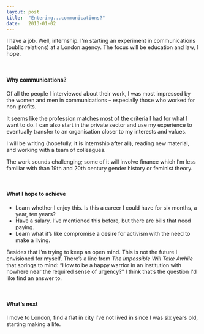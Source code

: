 ```yaml
---
layout: post
title:  "Entering...communications?"
date:   2013-01-02
---
```


I have a job. Well, internship. I’m starting an experiment in communications (public relations) at a London agency. 
The focus will be education and law, I hope.

<br>

#### Why communications? 

Of all the people I interviewed about their work, I was most impressed by the women and men in communications – especially those who worked for non-profits. 

It seems like the profession matches most of the criteria I had for what I want to do. I can also start in the private sector and use my experience to eventually transfer to an organisation closer to my interests and values. 

I will be writing (hopefully, it is internship after all), reading new material, and working with a team of colleagues.

The work sounds challenging; some of it will involve finance which I’m less familiar with than 19th and 20th century gender history or feminist theory.

<br>

#### What I hope to achieve

- Learn whether I enjoy this. Is this a career I could have for six months, a year, ten years?
- Have a salary. I’ve mentioned this before, but there are bills that need paying.
- Learn what it’s like compromise a desire for activism with the need to make a living.

Besides that I’m trying to keep an open mind. This is not the future I envisioned for myself. There’s a line from _The Impossible Will Take Awhile_ that springs to mind: “How to be a happy warrior in an institution with nowhere near the required sense of urgency?” I think that’s the question I'd like find an answer to.

<br>
    
#### What’s next 

I move to London, find a flat in city I’ve not lived in since I was six years old, starting making a life.
